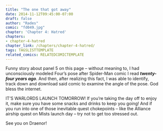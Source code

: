 ```yaml
---
title: "The one that got away"
date: 2014-11-12T09:45:00-07:00
draft: false
author: "Rades"
comic: "fd049.jpg"
chapter: 'Chapter 4: Hatred'
chapters:
- chapter-4-hatred
chapter_link: /chapters/chapter-4-hatred/
tags: TAGSLISTTEMPLATE
related_comics: RELATEDCOMICTEMPLATE
---
```


Funny story about panel 5 on this page – without meaning to, I had unconsciously modeled Four’s pose after Spider-Man comic I read ***twenty-four years ago***. And then, after realizing this fact, I was able to identify, track down and download said comic to examine the angle of the pose. God bless the internet.


IT’S WARLORDS LAUNCH TOMORROW! If you’re taking the day off to enjoy it, make sure you have some snacks and drinks to keep you going! And if you run into one of those inevitable quest chokepoints – like the Alliance airship quest on Mists launch day – try not to get too stressed out. 


See you on Draenor!


